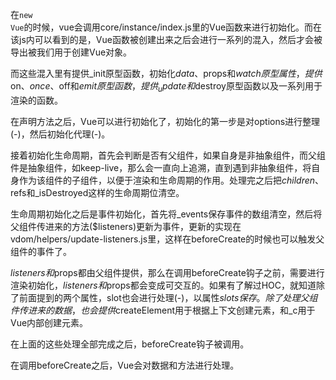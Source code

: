 在<code>new Vue</code>的时候，vue会调用core/instance/index.js里的Vue函数来进行初始化。而在该js内可以看到的是，Vue函数被创建出来之后会进行一系列的混入，然后才会被导出被我们用于创建Vue对象。  

而这些混入里有提供_init原型函数，初始化$data、$props和$watch原型属性，提供$on、$once、$off和$emit原型函数，提供_update和$destroy原型函数以及一系列用于渲染的函数。  

在声明方法之后，Vue可以进行初始化了，初始化的第一步是对options进行整理(-)，然后初始化代理(-)。  

接着初始化生命周期，首先会判断是否有父组件，如果自身是非抽象组件，而父组件是抽象组件，如keep-live，那么会一直向上追溯，直到遇到非抽象组件，将自身作为该组件的子组件，以便于渲染和生命周期的作用。处理完之后把$children、$refs和_isDestroyed这样的生命周期位清空。  

生命周期初始化之后是事件初始化，首先将_events保存事件的数组清空，然后将父组件传进来的方法($listeners)更新为事件，更新的实现在vdom/helpers/update-listeners.js里，这样在beforeCreate的时候也可以触发父组件的事件了。  

$listeners和$props都由父组件提供，那么在调用beforeCreate钩子之前，需要进行渲染初始化，$listeners和$props都会变成可交互的。如果有了解过HOC，就知道除了前面提到的两个属性，slot也会进行处理(-)，以属性$slots保存。除了处理父组件传进来的数据，也会提供$createElement用于根据上下文创建元素，和_c用于Vue内部创建元素。  

在上面的这些处理全部完成之后，beforeCreate钩子被调用。  

在调用beforeCreate之后，Vue会对数据和方法进行处理。  
